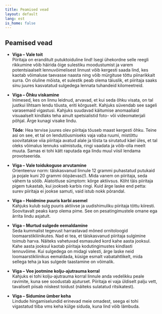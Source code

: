 ```yaml
---
title: Peamised vead
layout: default
lang: est
is_home: false
---
```


## Peamised vead

- **Viga – Vale toit**  
  Piiritaja on eranditult putuktoiduline lind! Isegi ühekordne selle reegli rikkumine võib häirida õige sulestiku moodustumist ja varem potentsiaalselt lennuvõimelisest linnust võib kergesti saada lind, kes kaotab võimaluse taevasse naasta ning võib mürgituse tõttu piinarikkalt surra. On oluline mõista, et sulestik peab olema täiuslik, et piiritaja saaks sinu juures kasvatatud sulgedega lennata tuhandeid kilomeetreid.

- **Viga – Õhku viskamine**  
  Inimesed, kes on linnu leidnud, arvavad, et kui seda õhku visata, on tal justkui lihtsam lendu tõusta, eriti kõrguselt. Kahjuks süvendab see sageli varasemaid vigastusi. Kahjuks suudavad käitumise anomaaliaid visuaalselt kindlaks teha ainult spetsialistid foto- või videomaterjali põhjal. Ärge kunagi visake lindu.

  **Tõde**: Hea tervise juures olev piiritaja tõuseb maast kergesti õhku.  Teine asi on see, et tal on lendutõusmiseks vaja vaba ruumi, mistõttu soovitatakse viia piiritaja avatud alale ja tõsta ta sirutatud käel üles, et tal oleks võimalus lennuks valmistuda, ringi vaadata ja võib-olla meelt muuta.  Samas ei tohi kätt raputada ega lindu muul viisil lendama provotseerida.

- **Viga – Vale toidukoguse arvutamine**  
  Orienteeruv norm: täiskasvanud linnule 12 grammi puhastatud putukaid ja pojale kuni 20 grammi ööpäevas(!). Mida vanem on piiritaja, seda vähem ta sööb. Alatoitluse sümptom: kõrge aktiivsus. Kõht täis piiritaja pigem tukastab, kui jookseb karbis ringi. Kuid ärge laske end petta: surev piiritaja ei jookse samuti, vaid istub nokk põrandal.

- **Viga – Hoidmine puuris karbi asemel**  
  Kahjuks kulub sulg puuris aktiivse ja uudishimuliku piiritaja tõttu kiiresti. Soovitavalt peaks karp olema pime. See on pesatingimustele omane ega ärrita lindu asjatult.

- **Viga – Murtud sulgede eemaldamine**  
  Seda kummalist tegevust harrastavad mõned ornitoloogid loomaarstikliinikutes. Nad ei tea, et täiskasvanud piiritaja sulgimine toimub harva. Näiteks vahetuvad esmasuled kord kahe aasta jooksul. Kahe aasta jooksul kaotab piiritaja kodutingimustes kindlasti lennuvõime. Kui sulgedega on midagi valesti, ärge laske neid loomaarstikliinikus eemaldada, küsige esmalt vabatahtlikelt, mida sellega teha ja kas sulgede taastamine on võimalik.

- **Viga – Vee jootmine kolju-ajutrauma korral**  
  Kahjuks ei tohi kolju-ajutrauma korral linnule anda vedelikku peale ravimite, kuna see soodustab ajuturset. Piiritaja ei vaja üldiselt palju vett, tavaliselt piisab niiskest toidust (näiteks sulatatud ritsikatest).

- **Viga – Sidumine ümber keha**  
  Lindude hingamiselundid erinevad meie omadest, seega ei tohi vigastatud tiiba vms keha külge siduda, kuna lind võib lämbuda.
